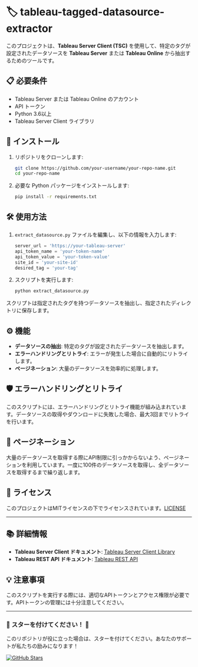 # 🏷️ tableau-tagged-datasource-extractor

このプロジェクトは、**Tableau Server Client (TSC)** を使用して、特定のタグが設定されたデータソースを **Tableau Server** または **Tableau Online** から抽出するためのツールです。

## 📋 必要条件

- Tableau Server または Tableau Online のアカウント
- API トークン
- Python 3.6以上
- Tableau Server Client ライブラリ

## 🚀 インストール

1. リポジトリをクローンします:

    ```bash
    git clone https://github.com/your-username/your-repo-name.git
    cd your-repo-name
    ```

2. 必要な Python パッケージをインストールします:

    ```bash
    pip install -r requirements.txt
    ```

## 🛠️ 使用方法

1. `extract_datasource.py` ファイルを編集し、以下の情報を入力します:

    ```python
    server_url = 'https://your-tableau-server'
    api_token_name = 'your-token-name'
    api_token_value = 'your-token-value'
    site_id = 'your-site-id'
    desired_tag = 'your-tag'
    ```

2. スクリプトを実行します:

    ```bash
    python extract_datasource.py
    ```

スクリプトは指定されたタグを持つデータソースを抽出し、指定されたディレクトリに保存します。

## ⚙️ 機能

- **データソースの抽出**: 特定のタグが設定されたデータソースを抽出します。
- **エラーハンドリングとリトライ**: エラーが発生した場合に自動的にリトライします。
- **ページネーション**: 大量のデータソースを効率的に処理します。


## 🛡️ エラーハンドリングとリトライ

このスクリプトには、エラーハンドリングとリトライ機能が組み込まれています。データソースの取得やダウンロードに失敗した場合、最大3回までリトライを行います。

## 📜 ページネーション

大量のデータソースを取得する際にAPI制限に引っかからないよう、ページネーションを利用しています。一度に100件のデータソースを取得し、全データソースを取得するまで繰り返します。

## 📄 ライセンス

このプロジェクトはMITライセンスの下でライセンスされています。[LICENSE](./LICENSE)

---

## 📚 詳細情報

- **Tableau Server Client ドキュメント**: [Tableau Server Client Library](https://tableau.github.io/server-client-python/docs/)
- **Tableau REST API ドキュメント**: [Tableau REST API](https://help.tableau.com/current/api/rest_api/en-us/REST/rest_api.htm)

## 💡 注意事項

このスクリプトを実行する際には、適切なAPIトークンとアクセス権限が必要です。APIトークンの管理には十分注意してください。

---


### 🌟 **スターを付けてください！** 🌟

このリポジトリが役に立った場合は、スターを付けてください。あなたのサポートが私たちの励みになります！

[![GitHub Stars](https://img.shields.io/github/stars/koga1983/ansible?style=social)](https://github.com/koga1983/ansible/stargazers)

